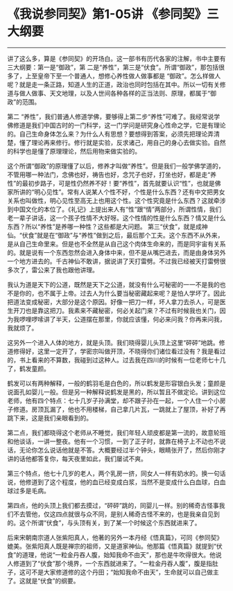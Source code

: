# 《我说参同契》第1-05讲 《参同契》三大纲要

------

讲了这么多，算是《参同契》的开场白。这一部书有历代各家的注解，书中主要有三大纲要：第一是“御政”，第 二是“养性”，第三是“伏食”。所谓“御政”，那包括很多了，上至皇帝下至一个普通人，想修心养性做人做事都是 “御政”。怎么样做人呢？就是走一条正路，知道人生的正道，政治也同时包括在其中。所以一切有关修道与做人做事、天文地理，以及人世间各种各样的正当法则、原理，都属于“御政”的范围。

第二 “养性”，我们普通人修道学佛，要够得上第二步“养性”可难了。我经常说学佛修道是我们中国古时的一门科学，这一门学问是研究身心性命之学，它是有理论的。自己生命身体怎么来？为什么人有思想？要想得到答案，必须先把理论弄清楚，懂了理论再来修行。修行就是实验，反求诸己，用自己的身心去做实验。自然的科学也是懂了原理理论，然后用物来做实验的。

这个所谓“御政”的原理懂了以后，修养才叫做“养性”。但是我们一般学佛学道的，不管用哪一种法门，念佛也好，祷告也好，念咒子也好，打坐也好，都是走“养性”的最初步路子，可是性仍然养不好！要“养性”，首先就要认识“性”，也就是佛家所讲的“明心见性”。常有人说某人个性不好，个性是什么东西？还有中文把男女关系也叫做性，明心见性至高无上也用这个性。这个性究竟是什么东西？这就牵涉到中国文化的本位了。《礼记》上提出来人有“性”跟“情”两部分，所谓性情，我们老一辈子讲话，这一个孩子性情不大好呀。这个性情的性是什么东西？情又是什么东西？所以“养性”是养哪一种性？这些都是大问题。 第三“伏食”，就是成神仙。“伏食”就是在“御政”与“养性”做到之后，最后那个工夫。这个东西不从外来，是从自己生命里来。但是也不全然是从自己这个肉体生命来的，而是同宇宙有关系的。就是说有一个东西忽然会进入身体中来，但不是从嘴巴进去，而是由身体另外一个地方进去的。千古神仙不敢讲，据说讲了天打雷劈。不过我已经被天打雷劈很多次了，雷公来了我也跟他讲理。

我认为道是天下的公道，既然是天下之公道，就没有什么可秘密的一一不是我的也不是你的，也不属于上帝。过去人为什么要当秘密藏起来呢？是怕人学坏了。因此把道法变成秘密，大部分是这个原因。好像一把刀一样，坏人拿刀去杀人，可是医生开刀也是靠这把刀。我素来不藏秘密，何必关起门来？不过有时候我也关门，因为我啰哩啰嗦讲了半天，公道摆在那里，你就应该懂，何必来问我？你再来问我，我就烦了。

这另外一个进入人体的地方，就是头顶。我们晓得婴儿头顶上这里“砰砰”地跳。修道修得好，这里一定开了，学密宗叫做开顶，不晓得你们诸位看过没有？我是看过的，书上看来的不算数，我碰到过这种人。过去我在四川的时候有一位老师七十几了，鹤发童颜。

鹤发可以有两种解释，一般的鹤羽毛是白色的，所以鹤发是形容银白头发；童颜是说面孔如婴儿一般。但是另一种解释说鹤发是黑的，所以暂且不做定论。讲到这位老师，他有四个特点：七十几岁子孙满堂，却不跟子孙在一起，一个人住一个小房子修道。房顶瓦漏了，他也不用楼梯，自己拿几片瓦，一跳就上了屋顶，补好了再跳下来，这是我们亲眼看到的。

第二点，我们都晓得这个老师从不睡觉，我们年轻人顽皮都是第一流的，故意轮班和他谈话，一讲一整夜。他有一个习惯，一到了正子时，就靠在椅子上不动也不说话，无论你怎么说话他就是不答。大概要经过半个钟头，眼睛张开了，然后你刚才讲的话他都答复你，每天夜里如此，我们屡试不爽。

第三个特点，他七十几岁的老人，两个乳房一挤，同女人一样有奶水的。换一句话说，他修道到了这个程度，他的血已经变成白浆，当然不是变成什么白血球，白血球过多是毛病。

第四点，他的头顶上我们都去摸过，“砰砰”跳的，同婴儿一样。别的稀奇古怪事我们不去管他，仅这四点就很与众不同，是别人稀奇古怪不来的，也是我亲自见到的。这个所谓“伏食”，与头顶有关，到了某一个时候这个东西就进来了。

后来宋朝南宗道人张紫阳真人，他著的另外一本丹经《悟真篇》，可同《参同契》媲美。张紫阳真人既是禅宗的祖师，又是道家神仙。他那篇《悟真篇》就提到“伏食”的道理，他说“一粒金丹吞人腹，始知我命不由天”，那也是牛吹得很大。他说人修道到了“伏食”那个境界，一个东西就进来了。“一粒金丹吞人腹”，腹是指肚子，这可不是大家修道修的这个丹田；“始知我命不由天”，生命就可以自己做主了。这就是“伏食”的纲要。